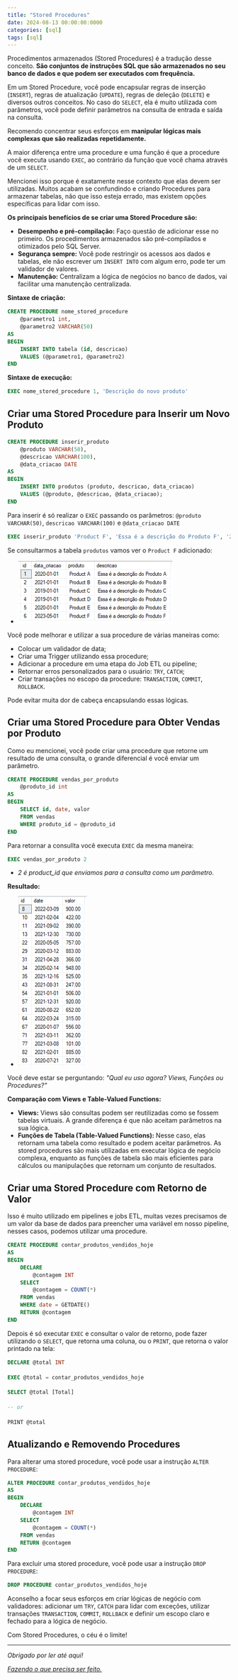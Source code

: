 ```yaml
---
title: "Stored Procedures"
date: 2024-08-13 00:00:00:0000
categories: [sql]
tags: [sql]
---
```


Procedimentos armazenados (Stored Procedures) é a tradução desse conceito. **São conjuntos de instruções SQL que são armazenados no seu banco de dados e que podem ser executados com frequência.**

Em um Stored Procedure, você pode encapsular regras de inserção (`INSERT`), regras de atualização (`UPDATE`), regras de deleção (`DELETE`) e diversos outros conceitos. No caso do `SELECT`, ela é muito utilizada com parâmetros, você pode definir parâmetros na consulta de entrada e saída na consulta.

Recomendo concentrar seus esforços em **manipular lógicas mais complexas que são realizadas repetidamente.**

A maior diferença entre uma procedure e uma função é que a procedure você executa usando `EXEC`, ao contrário da função que você chama através de um `SELECT`.

Mencionei isso porque é exatamente nesse contexto que elas devem ser utilizadas. Muitos acabam se confundindo e criando Procedures para armazenar tabelas, não que isso esteja errado, mas existem opções específicas para lidar com isso.

**Os principais benefícios de se criar uma Stored Procedure são:**
- **Desempenho e pré-compilação:** Faço questão de adicionar esse no primeiro. Os procedimentos armazenados são pré-compilados e otimizados pelo SQL Server.
- **Segurança sempre:** Você pode restringir os acessos aos dados e tabelas, ele não escrever um `INSERT INTO` com algum erro, pode ter um validador de valores.
- **Manutenção:** Centralizam a lógica de negócios no banco de dados, vai facilitar uma manutenção centralizada.

**Sintaxe de criação:**

```sql
CREATE PROCEDURE nome_stored_procedure
    @parametro1 int,
    @parametro2 VARCHAR(50)
AS
BEGIN
    INSERT INTO tabela (id, descricao)
    VALUES (@parametro1, @parametro2)
END
```

**Sintaxe de execução:**

```sql
EXEC nome_stored_procedure 1, 'Descrição do novo produto'
```

## Criar uma Stored Procedure para Inserir um Novo Produto

```sql
CREATE PROCEDURE inserir_produto
    @produto VARCHAR(50),
    @descricao VARCHAR(100),
    @data_criacao DATE
AS
BEGIN
    INSERT INTO produtos (produto, descricao, data_criacao)
    VALUES (@produto, @descricao, @data_criacao);
END
```
Para inserir é só realizar o `EXEC` passando os parâmetros: `@produto VARCHAR(50)`, `descricao VARCHAR(100)` e `@data_criacao DATE`

```sql
EXEC inserir_produto 'Product F', 'Essa é a descrição do Produto F', '2023-05-01';
```

Se consultarmos a tabela `produtos` vamos ver o `Product F` adicionado:
- ![insert](/assets/images/2024-08-13-stored-procedures/insert.png)

Você pode melhorar e utilizar a sua procedure de várias maneiras como:
- Colocar um validador de data;
- Criar uma Trigger utilizando essa procedure;
- Adicionar a procedure em uma etapa do Job ETL ou pipeline;
- Retornar erros personalizados para o usuário: `TRY`, `CATCH`; 
- Criar transações no escopo da procedure: `TRANSACTION`, `COMMIT`, `ROLLBACK`.

Pode evitar muita dor de cabeça encapsulando essas lógicas.

## Criar uma Stored Procedure para Obter Vendas por Produto
Como eu mencionei, você pode criar uma procedure que retorne um resultado de uma consulta, o grande diferencial é você enviar um parâmetro.

```sql
CREATE PROCEDURE vendas_por_produto
    @produto_id int
AS
BEGIN
    SELECT id, date, valor
    FROM vendas
    WHERE produto_id = @produto_id
END
```

Para retornar a consullta você executa `EXEC` da mesma maneira:

```sql
EXEC vendas_por_produto 2
```
- *2 é product_id que enviamos para a consulta como um parâmetro.*

**Resultado:**
- ![select](/assets/images/2024-08-13-stored-procedures/select.png)

Você deve estar se perguntando: *"Qual eu uso agora? Views, Funções ou Procedures?"*

**Comparação com Views e Table-Valued Functions:**
- **Views:** Views são consultas podem ser reutilizadas como se fossem tabelas virtuais. A grande diferença é que não aceitam parâmetros na sua lógica.
- **Funções de Tabela (Table-Valued Functions):** Nesse caso, elas retornam uma tabela como resultado e podem aceitar parâmetros. As stored procedures são mais utilizadas em executar lógica de negócio complexa, enquanto as funções de tabela são mais eficientes para cálculos ou manipulações que retornam um conjunto de resultados.

## Criar uma Stored Procedure com Retorno de Valor
Isso é muito utilizado em pipelines e jobs ETL, muitas vezes precisamos de um valor da base de dados para preencher uma variável em nosso pipeline, nesses casos, podemos utilizar uma procedure.

```sql
CREATE PROCEDURE contar_produtos_vendidos_hoje
AS
BEGIN
    DECLARE 
		@contagem INT
    SELECT 
		@contagem = COUNT(*)
    FROM vendas
	WHERE date = GETDATE()
    RETURN @contagem
END
```
Depois é só executar `EXEC` e consultar o valor de retorno, pode fazer utilizando o `SELECT`, que retorna uma coluna, ou o `PRINT`, que retorna o valor printado na tela:

```sql
DECLARE @total INT

EXEC @total = contar_produtos_vendidos_hoje

SELECT @total [Total]

-- or

PRINT @total
```

## Atualizando e Removendo Procedures
Para alterar uma stored procedure, você pode usar a instrução `ALTER PROCEDURE`:

```sql
ALTER PROCEDURE contar_produtos_vendidos_hoje
AS
BEGIN
    DECLARE 
		@contagem INT
    SELECT 
		@contagem = COUNT(*)
    FROM vendas
    RETURN @contagem
END
```

Para excluir uma stored procedure, você pode usar a instrução `DROP PROCEDURE`:

```sql
DROP PROCEDURE contar_produtos_vendidos_hoje
```

Aconselho a focar seus esforços em criar lógicas de negócio com validadores: adicionar um `TRY`, `CATCH` para lidar com exceções, utilizar transações `TRANSACTION`, `COMMIT`, `ROLLBACK` e definir um escopo claro e fechado para a lógica de negócio.

Com Stored Procedures, o céu é o limite!

---

*Obrigado por ler até aqui!*

[*Fazendo o que precisa ser feito.*](https://linktr.ee/lorenzo_uriel)
